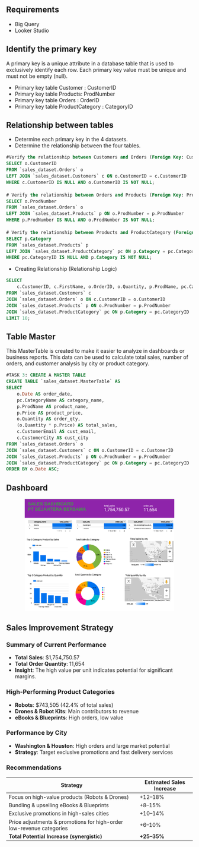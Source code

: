 ## Requirements
- Big Query
- Looker Studio

## Identify the primary key
A primary key is a unique attribute in a database table that is used to exclusively identify each row. Each primary key value must be unique and must not be empty (null).
- Primary key table Customer : CustomerID
- Primary key table Products: ProdNumber 
- Primary key table Orders : OrderID
- Primary key table ProductCategory : CategoryID

## Relationship between tables
- Determine each primary key in the 4 datasets.
- Determine the relationship between the four tables.

```sql
#Verify the relationship between Customers and Orders (Foreign Key: CustomerID)
SELECT o.CustomerID
FROM `sales_dataset.Orders` o
LEFT JOIN `sales_dataset.Customers` c ON o.CustomerID = c.CustomerID
WHERE c.CustomerID IS NULL AND o.CustomerID IS NOT NULL;

# Verify the relationship between Orders and Products (Foreign Key: ProdNumber)
SELECT o.ProdNumber
FROM `sales_dataset.Orders` o
LEFT JOIN `sales_dataset.Products` p ON o.ProdNumber = p.ProdNumber
WHERE p.ProdNumber IS NULL AND o.ProdNumber IS NOT NULL;

# Verify the relationship between Products and ProductCategory (Foreign Key: Category)
SELECT p.Category
FROM `sales_dataset.Products` p
LEFT JOIN `sales_dataset.ProductCategory` pc ON p.Category = pc.CategoryID
WHERE pc.CategoryID IS NULL AND p.Category IS NOT NULL;

```
- Creating Relationship (Relationship Logic)
```sql
SELECT 
    c.CustomerID, c.FirstName, o.OrderID, o.Quantity, p.ProdName, pc.CategoryName
FROM `sales_dataset.Customers` c
JOIN `sales_dataset.Orders` o ON c.CustomerID = o.CustomerID
JOIN `sales_dataset.Products` p ON o.ProdNumber = p.ProdNumber
JOIN `sales_dataset.ProductCategory` pc ON p.Category = pc.CategoryID
LIMIT 10;

```


## Table Master
This MasterTable is created to make it easier to analyze in dashboards or business reports. This data can be used to calculate total sales, number of orders, and customer analysis by city or product category.

```sql
#TASK 3: CREATE A MASTER TABLE
CREATE TABLE `sales_dataset.MasterTable` AS
SELECT 
    o.Date AS order_date,
    pc.CategoryName AS category_name,
    p.ProdName AS product_name,
    p.Price AS product_price,
    o.Quantity AS order_qty,
    (o.Quantity * p.Price) AS total_sales,
    c.CustomerEmail AS cust_email,
    c.CustomerCity AS cust_city
FROM `sales_dataset.Orders` o
JOIN `sales_dataset.Customers` c ON o.CustomerID = c.CustomerID
JOIN `sales_dataset.Products` p ON o.ProdNumber = p.ProdNumber
JOIN `sales_dataset.ProductCategory` pc ON p.Category = pc.CategoryID
ORDER BY o.Date ASC;
```

## Dashboard
<div align="center">
<img width = "80%" src = "https://github.com/anandawln/Business-Intelligence-Bank-Muamalat/blob/main/assets/muamalat_bi.png">
</div>

## Sales Improvement Strategy

### Summary of Current Performance
- **Total Sales**: $1,754,750.57  
- **Total Order Quantity**: 11,654  
- **Insight**: The high value per unit indicates potential for significant margins.


### High-Performing Product Categories
- **Robots**: $743,505 (42.4% of total sales)  
- **Drones & Robot Kits**: Main contributors to revenue  
- **eBooks & Blueprints**: High orders, low value

### Performance by City
- **Washington & Houston**: High orders and large market potential  
- **Strategy**: Target exclusive promotions and fast delivery services

### Recommendations
| Strategy                                                                 | Estimated Sales Increase    |
|--------------------------------------------------------------------------|-----------------------------|
| Focus on high-value products (Robots & Drones)                           | +12–18%                     |
| Bundling & upselling eBooks & Blueprints                                 | +8–15%                      |
| Exclusive promotions in high-sales cities                                | +10–14%                     |
| Price adjustments & promotions for high-order low-revenue categories     | +6–10%                      |
| **Total Potential Increase (synergistic)**                               | **+25–35%**                 |



